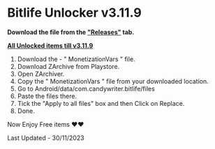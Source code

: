 # Bitlife Unlocker v3.11.9

**Download the file from the ["Releases"](https://github.com/zeropse/bitlife-unlocker/releases/tag/3.11.9) tab.**

**<ins>All Unlocked items till v3.11.9</ins>**

1. Download the - " MonetizationVars " file.
2. Download ZArchive from Playstore.
3. Open ZArchiver.
4. Copy the " MonetizationVars " file from your downloaded location.
5. Go to Android/data/com.candywriter.bitlife/files
6. Paste the files there.
7. Tick the "Apply to all files" box and then Click on Replace.
8. Done.

Now Enjoy Free items ❤️❤️


Last Updated - 30/11/2023